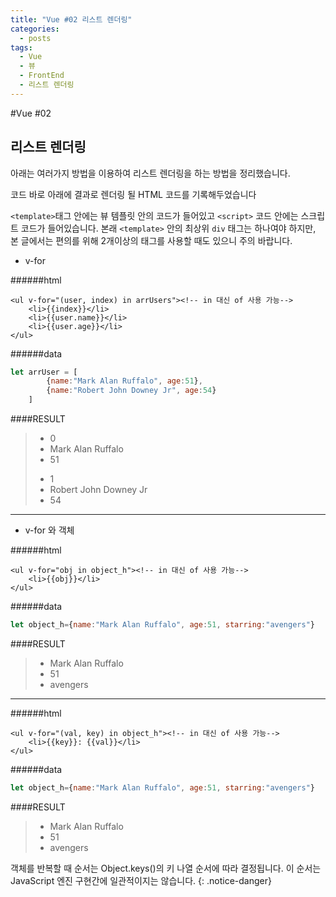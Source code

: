 ```yaml
---
title: "Vue #02 리스트 렌더링"
categories:
  - posts
tags:
  - Vue
  - 뷰
  - FrontEnd
  - 리스트 렌더링
---
```


#Vue #02

리스트 렌더링
---

 아래는 여러가지 방법을 이용하여 리스트 렌더링을 하는 방법을 정리했습니다.
 
 코드 바로 아래에 결과로 렌더링 될 HTML 코드를 기록해두었습니다

``<template>``태그 안에는 뷰 템플릿 안의 코드가 들어있고 
``<script>`` 코드 안에는 스크립트 코드가 들어있습니다.
 본래 ``<template>`` 안의 최상위 ``div`` 태그는 
 하나여야 하지만, 본 글에서는 편의를 위해 2개이상의 태그를 사용할 때도 있으니 주의 바랍니다.
 
- v-for 

######html

```vue
<ul v-for="(user, index) in arrUsers"><!-- in 대신 of 사용 가능-->
    <li>{{index}}</li>
    <li>{{user.name}}</li>
    <li>{{user.age}}</li>
</ul>
```

######data

```javascript
let arrUser = [
        {name:"Mark Alan Ruffalo", age:51},
        {name:"Robert John Downey Jr", age:54}
    ]
```


####RESULT

><ul>
>    <li>0</li>
>    <li>Mark Alan Ruffalo</li>
>    <li>51</li>
></ul>
><ul>
>    <li>1</li>
>    <li>Robert John Downey Jr</li>
>    <li>54</li>
></ul>

---

- v-for 와 객체

######html

```vue
<ul v-for="obj in object_h"><!-- in 대신 of 사용 가능-->
    <li>{{obj}}</li>
</ul>
```

######data

```javascript
let object_h={name:"Mark Alan Ruffalo", age:51, starring:"avengers"}
```


####RESULT

><ul>
>    <li>Mark Alan Ruffalo</li>
>    <li>51</li>
>    <li>avengers</li>
></ul>

---

######html

```vue
<ul v-for="(val, key) in object_h"><!-- in 대신 of 사용 가능-->
    <li>{{key}}: {{val}}</li>
</ul>
```

######data

```javascript
let object_h={name:"Mark Alan Ruffalo", age:51, starring:"avengers"}
```


####RESULT

><ul>
>    <li>Mark Alan Ruffalo</li>
>    <li>51</li>
>    <li>avengers</li>
></ul>

객체를 반복할 때 순서는 Object.keys()의 키 나열 순서에 따라 결정됩니다. 이 순서는 JavaScript 엔진 구현간에 일관적이지는 않습니다.
{: .notice-danger}

